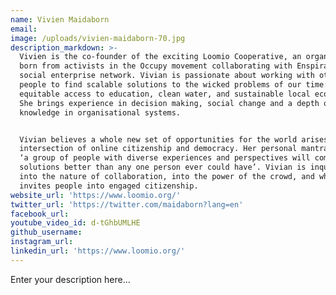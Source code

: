 ```yaml
---
name: Vivien Maidaborn
email:
image: /uploads/vivien-maidaborn-70.jpg
description_markdown: >-
  Vivien is the co-founder of the exciting Loomio Cooperative, an organization
  born from activists in the Occupy movement collaborating with Enspiral, the
  social enterprise network. Vivian is passionate about working with other
  people to find scalable solutions to the wicked problems of our time: poverty,
  equitable access to education, clean water, and sustainable local economies.
  She brings experience in decision making, social change and a depth of
  knowledge in organisational systems.


  Vivian believes a whole new set of opportunities for the world arises from the
  intersection of online citizenship and democracy. Her personal mantra is that
  ‘a group of people with diverse experiences and perspectives will come up with
  solutions better than any one person ever could have’. Vivian is inquiring
  into the nature of collaboration, into the power of the crowd, and what
  invites people into engaged citizenship.
website_url: 'https://www.loomio.org/'
twitter_url: 'https://twitter.com/maidaborn?lang=en'
facebook_url:
youtube_video_id: d-tGhbUMLHE
github_username:
instagram_url:
linkedin_url: 'https://www.loomio.org/'
---
```

Enter your description here...
